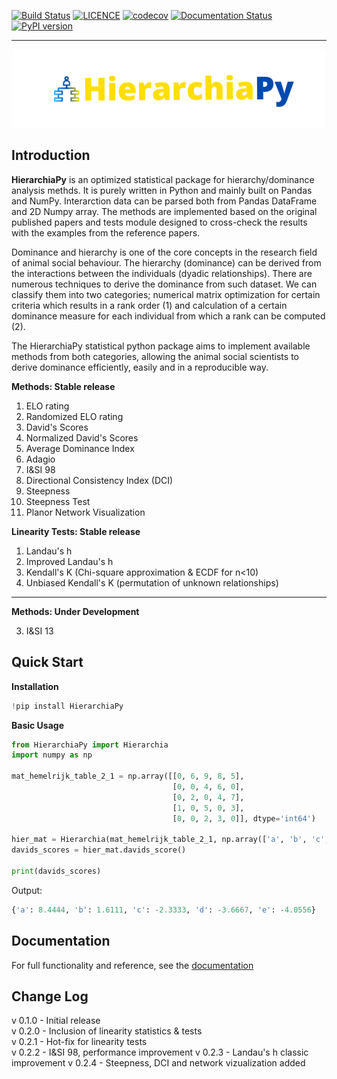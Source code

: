 [![Build Status](https://app.travis-ci.com/nusretipek/HierarchiaPy.svg?branch=master)](https://app.travis-ci.com/nusretipek/HierarchiaPy)
[![LICENCE](https://img.shields.io/github/license/nusretipek/HierarchiaPy)](https://github.com/nusretipek/HierarchiaPy/blob/master/LICENSE)
[![codecov](https://codecov.io/gh/nusretipek/HierarchiaPy/branch/master/graph/badge.svg?token=vJeHuZ2Znv)](https://codecov.io/gh/nusretipek/HierarchiaPy)
[![Documentation Status](https://readthedocs.org/projects/hierarchiapy/badge/?version=latest)](https://hierarchiapy.readthedocs.io/en/latest/?badge=latest)
[![PyPI version](https://badge.fury.io/py/HierarchiaPy.svg)](https://badge.fury.io/py/HierarchiaPy)

------------------------------------------------
<p align="center">
  <img src="https://raw.githubusercontent.com/nusretipek/HierarchiaPy/master/docs/pictures/logo.png" width="500">
</p>


Introduction
-----------

**HierarchiaPy** is an optimized statistical package for hierarchy/dominance analysis methds. It is purely written in Python and mainly built on Pandas and NumPy. Interarction data can be parsed both from Pandas DataFrame and 2D Numpy array. The methods are implemented based on the original published papers and tests module designed to cross-check the results with the examples from the reference papers.

Dominance and hierarchy is one of the core concepts in the research field of animal social behaviour. The hierarchy (dominance) can be derived from the interactions between the individuals (dyadic relationships). There are numerous techniques to derive the dominance from such dataset. We can classify them into two categories; numerical matrix optimization for certain criteria which results in a rank order (1) and calculation of a certain dominance measure for each individual from which a rank can be computed (2).

The HierarchiaPy statistical python package aims to implement available methods from both categories, allowing the animal social scientists to derive dominance efficiently, easily and in a reproducible way.

**Methods: Stable release**

1. ELO rating
2. Randomized ELO rating
3. David's Scores
4. Normalized David's Scores
5. Average Dominance Index
6. Adagio
7. I&SI 98
8. Directional Consistency Index (DCI)
9. Steepness
10. Steepness Test 
11. Planor Network Visualization

**Linearity Tests: Stable release**

1. Landau's h
2. Improved Landau's h
3. Kendall's K (Chi-square approximation & ECDF for n<10)
4. Unbiased Kendall's K (permutation of unknown relationships)


-----------------------------------------------

**Methods: Under Development**

3. I&SI 13 

Quick Start
-----------

**Installation**

```python
!pip install HierarchiaPy
```

**Basic Usage**

```python
from HierarchiaPy import Hierarchia
import numpy as np

mat_hemelrijk_table_2_1 = np.array([[0, 6, 9, 8, 5],
                                    [0, 0, 4, 6, 0],
                                    [0, 2, 0, 4, 7],
                                    [1, 0, 5, 0, 3],
                                    [0, 0, 2, 3, 0]], dtype='int64')

hier_mat = Hierarchia(mat_hemelrijk_table_2_1, np.array(['a', 'b', 'c', 'd', 'e']))
davids_scores = hier_mat.davids_score()

print(davids_scores)
```

Output:

```python
{'a': 8.4444, 'b': 1.6111, 'c': -2.3333, 'd': -3.6667, 'e': -4.0556}
```

Documentation
-------------

For full functionality and reference, see the [documentation](https://hierarchiapy.readthedocs.io/en/latest/)

Change Log
---------

v 0.1.0 - Initial release <br>
v 0.2.0 - Inclusion of linearity statistics & tests <br>
v 0.2.1 - Hot-fix for linearity tests <br>
v 0.2.2 - I&SI 98, performance improvement
v 0.2.3 - Landau's h classic improvement
v 0.2.4 - Steepness, DCI and network vizualization added
